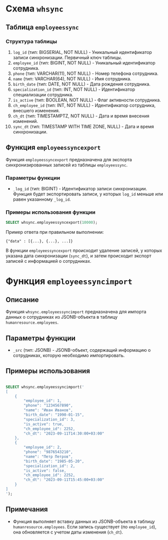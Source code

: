
# Схема `whsync`

## Таблица `employeessync`

### Структура таблицы

1. `log_id` (тип: BIGSERIAL, NOT NULL) - Уникальный идентификатор записи синхронизации. Первичный ключ таблицы.
2. `employee_id` (тип: BIGINT, NOT NULL) - Уникальный идентификатор сотрудника.
3. `phone` (тип: VARCHAR(11), NOT NULL) - Номер телефона сотрудника.
4. `name` (тип: VARCHAR(64), NOT NULL) - Имя сотрудника.
5. `birth_date` (тип: DATE, NOT NULL) - Дата рождения сотрудника.
6. `specialization_id` (тип: INT, NOT NULL) - Идентификатор специализации сотрудника.
7. `is_active` (тип: BOOLEAN, NOT NULL) - Флаг активности сотрудника.
8. `ch_employee_id` (тип: INT, NOT NULL) - Идентификатор сотрудника, внесшего изменения.
9. `ch_dt` (тип: TIMESTAMPTZ, NOT NULL) - Дата и время внесения изменений.
10. `sync_dt` (тип: TIMESTAMP WITH TIME ZONE, NULL) - Дата и время синхронизации.

## Функция `employeessyncexport`

Функция `employeessyncexport` предназначена для экспорта синхронизированных записей из таблицы `employeessync`.

### Параметры функции

- `_log_id` (тип: BIGINT) - Идентификатор записи синхронизации. Функция будет экспортировать записи, у которых `log_id` меньше или равен указанному `_log_id`.

### Примеры использования функции

```sql
SELECT whsync.employeessyncexport(10000);
```

Пример ответа при правильном выполнении:

```jsonb
{"data" : [{...}, {...}, ...]}
```

В функции `employeessyncexport` происходит удаление записей, у которых указана дата синхронизации (`sync_dt`), и затем происходит экспорт записей с информацией о сотрудниках.

# Функция `employeessyncimport`

## Описание

Функция `whsync.employeessyncimport` предназначена для импорта данных о сотрудниках из JSONB-объекта в таблицу `humanresource.employees`.

## Параметры функции

- `_src` (тип: JSONB) - JSONB-объект, содержащий информацию о сотрудниках, которую необходимо импортировать.

## Примеры использования

```sql

SELECT whsync.employeessyncimport('
[
    {
        "employee_id": 1,
        "phone": "1234567890",
        "name": "Иван Иванов",
        "birth_date": "1990-01-15",
        "specialization_id": 3,
        "is_active": true,
        "ch_employee_id": 2252,
        "ch_dt": "2023-09-11T14:30:00+03:00"
    },
    {
        "employee_id": 2,
        "phone": "9876543210",
        "name": "Петр Петров",
        "birth_date": "1985-05-20",
        "specialization_id": 2,
        "is_active": false,
        "ch_employee_id": 2252,
        "ch_dt": "2023-09-11T15:45:00+03:00"
    }
]
');
```

## Примечания

- Функция выполняет вставку данных из JSONB-объекта в таблицу `humanresource.employees`. Если запись существует (по `employee_id`), она обновляется с учетом даты изменения (`ch_dt`).
